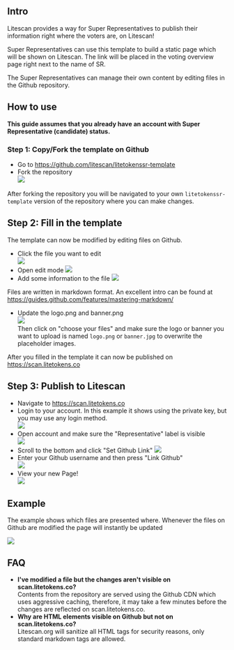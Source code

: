 ## Intro

Litescan provides a way for Super Representatives to publish their information right where the voters are, on Litescan!

Super Representatives can use this template to build a static page which will be shown on Litescan. The link will be placed in the voting overview page right next to the name of SR.

The Super Representatives can manage their own content by editing files in the Github repository.

## How to use

__This guide assumes that you already have an account with Super Representative (candidate) status.__

### Step 1: Copy/Fork the template on Github

* Go to https://github.com/litescan/litetokenssr-template
* Fork the repository  
![](https://raw.githubusercontent.com/litescan/docs/master/images/fork-repo.png)

After forking the repository you will be navigated to your own `litetokenssr-template` version of the repository where you can make changes.

## Step 2: Fill in the template

The template can now be modified by editing files on Github.

* Click the file you want to edit  
![](https://raw.githubusercontent.com/litescan/docs/master/images/github-open-file.png)
* Open edit mode
![](https://raw.githubusercontent.com/litescan/docs/master/images/github-edit-file.png)
* Add some information to the file
![](https://raw.githubusercontent.com/litescan/docs/master/images/edit-team-intro.png)

Files are written in markdown format. An excellent intro can be found at https://guides.github.com/features/mastering-markdown/

* Update the logo.png and banner.png  
![](https://raw.githubusercontent.com/litescan/docs/master/images/github-upload-files.png)  
Then click on "choose your files" and make sure the logo or banner you want to upload is named `logo.png` or `banner.jpg` to overwrite the placeholder images.

After you filled in the template it can now be published on https://scan.litetokens.co

## Step 3: Publish to Litescan

* Navigate to https://scan.litetokens.co
* Login to your account. In this example it shows using the private key, but you may use any login method.  
![](https://raw.githubusercontent.com/litescan/docs/master/images/login-with-private-key.png)
* Open account and make sure the "Representative" label is visible  
![](https://raw.githubusercontent.com/litescan/docs/master/images/open-account.png)
* Scroll to the bottom and click "Set Github Link"
![](https://raw.githubusercontent.com/litescan/docs/master/images/set-github-link.png)
* Enter your Github username and then press "Link Github"  
![](https://raw.githubusercontent.com/litescan/docs/master/images/input-username.png)
* View your new Page!  
![](https://raw.githubusercontent.com/litescan/docs/master/images/view-page.png)

## Example

The example shows which files are presented where. Whenever the files on Github are modified the page will instantly be updated

![](https://raw.githubusercontent.com/litescan/docs/master/images/example-page.png)

## FAQ

* __I've modified a file but the changes aren't visible on scan.litetokens.co?__  
  Contents from the repository are served using the Github CDN which uses aggressive caching, therefore, it may take a few minutes before the changes are reflected on scan.litetokens.co.
* __Why are HTML elements visible on Github but not on scan.litetokens.co?__  
  Litescan.org will sanitize all HTML tags for security reasons, only standard markdown tags are allowed.